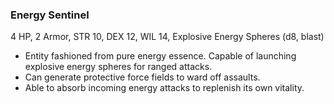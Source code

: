### Energy Sentinel

4 HP, 2 Armor, STR 10, DEX 12, WIL 14, Explosive Energy Spheres (d8, blast)

- Entity fashioned from pure energy essence. Capable of launching explosive energy spheres for ranged attacks.
- Can generate protective force fields to ward off assaults.
- Able to absorb incoming energy attacks to replenish its own vitality.

